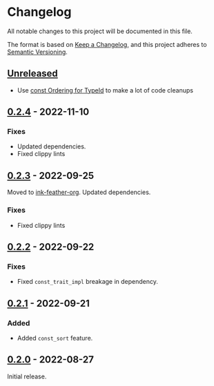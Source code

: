 # Changelog
All notable changes to this project will be documented in this file.

The format is based on [Keep a Changelog](https://keepachangelog.com/en/1.0.0/),
and this project adheres to [Semantic Versioning](https://semver.org/spec/v2.0.0.html).

## [Unreleased]

- Use [const Ordering for TypeId](https://github.com/rust-lang/rust/pull/101698) to make a lot of code cleanups

## [0.2.4] - 2022-11-10

### Fixes
- Updated dependencies.
- Fixed clippy lints

## [0.2.3] - 2022-09-25

Moved to [ink-feather-org](https://github.com/ink-feather-org/trait_cast_rs).
Updated dependencies.

### Fixes
- Fixed clippy lints

## [0.2.2] - 2022-09-22

### Fixes
- Fixed `const_trait_impl` breakage in dependency.

## [0.2.1] - 2022-09-21

### Added
  - Added `const_sort` feature.

## [0.2.0] - 2022-08-27

Initial release.

[Unreleased]: https://github.com/ink-feather-org/trait_cast_rs/compare/v0.2.4...HEAD
[0.2.4]: https://github.com/ink-feather-org/trait_cast_rs/compare/v0.2.3...v0.2.4
[0.2.3]: https://github.com/ink-feather-org/trait_cast_rs/compare/v0.2.2...v0.2.3
[0.2.2]: https://github.com/ink-feather-org/trait_cast_rs/compare/v0.2.1...v0.2.2
[0.2.1]: https://github.com/ink-feather-org/trait_cast_rs/compare/v0.2.0...v0.2.1
[0.2.0]: https://github.com/ink-feather-org/trait_cast_rs/releases/tag/v0.2.0
